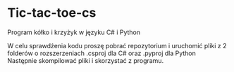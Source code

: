 # Tic-tac-toe-cs
Program kółko i krzyżyk w języku C# i Python

W celu sprawdźenia kodu proszę pobrać repozytorium i uruchomić pliki z 2 folderów o rozszerzeniach .csproj dla C# oraz .pyproj dla Python
<br>Następnie skompilować pliki i skorzystać z programu.
